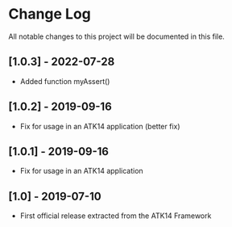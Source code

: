 # Change Log
All notable changes to this project will be documented in this file.

[1.0.3] - 2022-07-28
--------------------

- Added function myAssert()

[1.0.2] - 2019-09-16
--------------------

- Fix for usage in an ATK14 application (better fix)

[1.0.1] - 2019-09-16
--------------------

- Fix for usage in an ATK14 application

[1.0] - 2019-07-10
------------------

- First official release extracted from the ATK14 Framework
